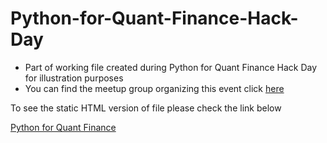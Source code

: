 # Python-for-Quant-Finance-Hack-Day

* Part of working file created during Python for Quant Finance Hack Day for illustration purposes 
* You can find the meetup group organizing this event click [here](http://www.meetup.com/Python-for-Quant-Finance-London)

To see the static HTML version of file please check the link below

[Python for Quant Finance](http://nbviewer.ipython.org/github/bbuluttekin/Python-for-Quant-Finance-Hack-Day-/blob/master/Python%20for%20Quant%20Finance%20Hack%20Day.ipynb)


